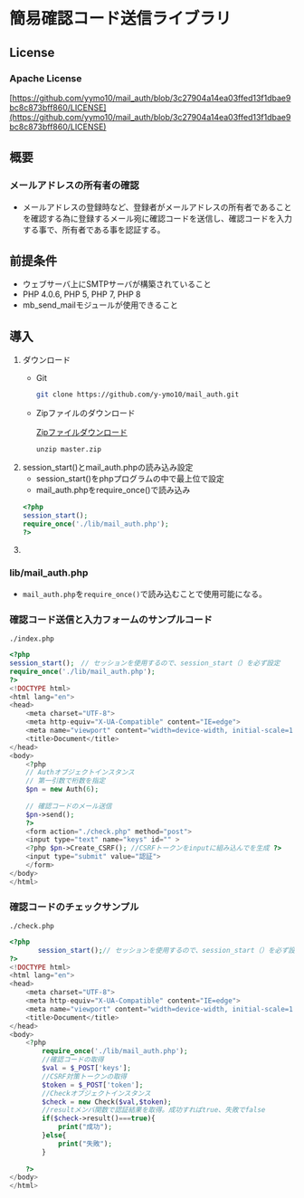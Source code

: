 # 簡易確認コード送信ライブラリ
## License
### Apache License
[https://github.com/yymo10/mail_auth/blob/3c27904a14ea03ffed13f1dbae9bc8c873bff860/LICENSE](https://github.com/yymo10/mail_auth/blob/3c27904a14ea03ffed13f1dbae9bc8c873bff860/LICENSE)
## 概要
### メールアドレスの所有者の確認
- メールアドレスの登録時など、登録者がメールアドレスの所有者であることを確認する為に登録するメール宛に確認コードを送信し、確認コードを入力する事で、所有者である事を認証する。
## 前提条件
- ウェブサーバ上にSMTPサーバが構築されていること
- PHP 4.0.6, PHP 5, PHP 7, PHP 8
- mb_send_mailモジュールが使用できること
## 導入
1. ダウンロード
    - Git
        ```bash
        git clone https://github.com/y-ymo10/mail_auth.git
        ```
    - Zipファイルのダウンロード
    
        [Zipファイルダウンロード](https://github.com/y-ymo10/mail_auth/archive/refs/heads/master.zip)
    
        ```
        unzip master.zip
        ```
2. session_start()とmail_auth.phpの読み込み設定
    - session_start()をphpプログラムの中で最上位で設定
    - mail_auth.phpをrequire_once()で読み込み
    ```php
    <?php 
    session_start();
    require_once('./lib/mail_auth.php');
    ?>
    ```
4. 
### lib/mail_auth.php
- ```mail_auth.php```を``` require_once() ```で読み込むことで使用可能になる。
### 確認コード送信と入力フォームのサンプルコード
``` ./index.php ```
```php
<?php
session_start();　// セッションを使用するので、session_start（）を必ず設定
require_once('./lib/mail_auth.php');
?>
<!DOCTYPE html>
<html lang="en">
<head>
    <meta charset="UTF-8">
    <meta http-equiv="X-UA-Compatible" content="IE=edge">
    <meta name="viewport" content="width=device-width, initial-scale=1.0">
    <title>Document</title>
</head>
<body>
    <?php
    // Authオブジェクトインスタンス
    // 第一引数で桁数を指定
    $pn = new Auth(6);
    
    // 確認コードのメール送信
    $pn->send();
    ?>
    <form action="./check.php" method="post">
    <input type="text" name="keys" id="" >
    <?php $pn->Create_CSRF(); //CSRFトークンをinputに組み込んでを生成 ?> 
    <input type="submit" value="認証">
    </form>
</body>
</html>
```

### 確認コードのチェックサンプル
``` ./check.php ```
```php
<?php
       session_start();// セッションを使用するので、session_start（）を必ず設定
?>
<!DOCTYPE html>
<html lang="en">
<head>
    <meta charset="UTF-8">
    <meta http-equiv="X-UA-Compatible" content="IE=edge">
    <meta name="viewport" content="width=device-width, initial-scale=1.0">
    <title>Document</title>
</head>
<body>
    <?php
        require_once('./lib/mail_auth.php');
        //確認コードの取得
        $val = $_POST['keys'];
        //CSRF対策トークンの取得
        $token = $_POST['token'];
        //Checkオブジェクトインスタンス
        $check = new Check($val,$token);
        //resultメンバ関数で認証結果を取得。成功すればtrue、失敗でfalse
        if($check->result()===true){
            print("成功");
        }else{
            print("失敗");
        }
        
    ?>
</body>
</html>
```
